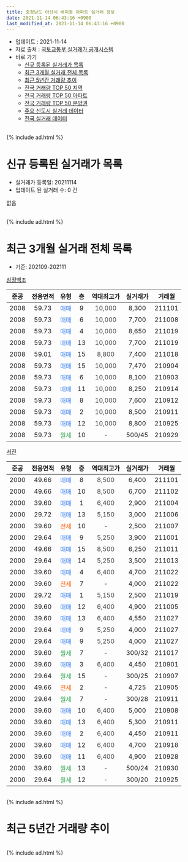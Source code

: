 ```yaml
---
title: 충청남도 아산시 배미동 아파트 실거래 정보
date: 2021-11-14 06:43:16 +0900
last_modified_at: 2021-11-14 06:43:16 +0900
---
```


* 업데이트 : 2021-11-14
* 자료 출처 : [국토교통부 실거래가 공개시스템](http://rt.molit.go.kr)
* 바로 가기
    * [신규 등록된 실거래가 목록](#신규-등록된-실거래가-목록)
    * [최근 3개월 실거래 전체 목록](#최근-3개월-실거래-전체-목록)
    * [최근 5년간 거래량 추이](#최근-5년간-거래량-추이)
    * [전국 거래량 TOP 50 지역](https://inasie.github.io/apt-trade-info/최근-3개월-전국에서-가장-거래가-많이-발생한-지역)
    * [전국 거래량 TOP 50 아파트](https://inasie.github.io/apt-trade-info/최근-3개월-전국에서-가장-거래가-많이-발생한-아파트)
    * [전국 거래량 TOP 50 분양권](https://inasie.github.io/apt-trade-info/최근-3개월-전국에서-가장-거래가-많이-발생한-분양권)
    * [주요 신도시 실거래 데이터](https://inasie.github.io/apt-trade-info/주요-신도시)
    * [전국 실거래 데이터](https://inasie.github.io/apt-trade-info/전국)
<br>
{% include ad.html %}
<br>

# 신규 등록된 실거래가 목록
* 실거래가 등록일: 20211114
* 업데이트 된 실거래 수: 0 건

없음

<br>
{% include ad.html %}
<br>

# 최근 3개월 실거래 전체 목록
* 기준: 202109-202111


[삼정백조](https://search.naver.com/search.naver?query=%EC%B6%A9%EC%B2%AD%EB%82%A8%EB%8F%84+%EC%95%84%EC%82%B0%EC%8B%9C+%EB%B0%B0%EB%AF%B8%EB%8F%99+%EC%82%BC%EC%A0%95%EB%B0%B1%EC%A1%B0)

|준공|전용면적|유형|층|역대최고가|실거래가|거래월|
|:---:|:---:|:---:|:---:|:---:|:---:|:---:|
|2008|59.73|<span style="color:#4285f3">매매</span>|9|<span style="color:#444444">10,000</span>|8,300|211101|
|2008|59.73|<span style="color:#4285f3">매매</span>|6|<span style="color:#444444">10,000</span>|7,700|211008|
|2008|59.73|<span style="color:#4285f3">매매</span>|4|<span style="color:#444444">10,000</span>|8,650|211019|
|2008|59.73|<span style="color:#4285f3">매매</span>|13|<span style="color:#444444">10,000</span>|7,700|211019|
|2008|59.01|<span style="color:#4285f3">매매</span>|15|<span style="color:#444444">8,800</span>|7,400|211018|
|2008|59.73|<span style="color:#4285f3">매매</span>|15|<span style="color:#444444">10,000</span>|7,470|210904|
|2008|59.73|<span style="color:#4285f3">매매</span>|6|<span style="color:#444444">10,000</span>|8,100|210903|
|2008|59.73|<span style="color:#4285f3">매매</span>|11|<span style="color:#444444">10,000</span>|8,250|210914|
|2008|59.73|<span style="color:#4285f3">매매</span>|8|<span style="color:#444444">10,000</span>|7,600|210912|
|2008|59.73|<span style="color:#4285f3">매매</span>|2|<span style="color:#444444">10,000</span>|8,500|210911|
|2008|59.73|<span style="color:#4285f3">매매</span>|12|<span style="color:#444444">10,000</span>|8,800|210925|
|2008|59.73|<span style="color:#34a853">월세</span>|10|<span style="color:#444444">-</span>|500/45|210929|

[서진](https://search.naver.com/search.naver?query=%EC%B6%A9%EC%B2%AD%EB%82%A8%EB%8F%84+%EC%95%84%EC%82%B0%EC%8B%9C+%EB%B0%B0%EB%AF%B8%EB%8F%99+%EC%84%9C%EC%A7%84)

|준공|전용면적|유형|층|역대최고가|실거래가|거래월|
|:---:|:---:|:---:|:---:|:---:|:---:|:---:|
|2000|49.66|<span style="color:#4285f3">매매</span>|8|<span style="color:#444444">8,500</span>|6,400|211101|
|2000|49.66|<span style="color:#4285f3">매매</span>|10|<span style="color:#444444">8,500</span>|6,700|211102|
|2000|39.60|<span style="color:#4285f3">매매</span>|1|<span style="color:#444444">6,400</span>|2,900|211004|
|2000|29.72|<span style="color:#4285f3">매매</span>|13|<span style="color:#444444">5,150</span>|3,000|211006|
|2000|39.60|<span style="color:#ff5a00">전세</span>|10|<span style="color:#444444">-</span>|2,500|211007|
|2000|29.64|<span style="color:#4285f3">매매</span>|9|<span style="color:#444444">5,250</span>|3,900|211001|
|2000|49.66|<span style="color:#4285f3">매매</span>|15|<span style="color:#444444">8,500</span>|6,250|211011|
|2000|29.64|<span style="color:#4285f3">매매</span>|14|<span style="color:#444444">5,250</span>|3,500|211013|
|2000|39.60|<span style="color:#4285f3">매매</span>|4|<span style="color:#444444">6,400</span>|4,700|211022|
|2000|39.60|<span style="color:#ff5a00">전세</span>|7|<span style="color:#444444">-</span>|4,000|211022|
|2000|29.72|<span style="color:#4285f3">매매</span>|1|<span style="color:#444444">5,150</span>|2,500|211019|
|2000|39.60|<span style="color:#4285f3">매매</span>|12|<span style="color:#444444">6,400</span>|4,900|211005|
|2000|39.60|<span style="color:#4285f3">매매</span>|13|<span style="color:#444444">6,400</span>|4,550|211027|
|2000|29.64|<span style="color:#4285f3">매매</span>|9|<span style="color:#444444">5,250</span>|4,000|211027|
|2000|29.64|<span style="color:#4285f3">매매</span>|9|<span style="color:#444444">5,250</span>|4,000|211027|
|2000|39.60|<span style="color:#34a853">월세</span>|7|<span style="color:#444444">-</span>|300/32|211017|
|2000|39.60|<span style="color:#4285f3">매매</span>|3|<span style="color:#444444">6,400</span>|4,450|210901|
|2000|29.64|<span style="color:#34a853">월세</span>|15|<span style="color:#444444">-</span>|300/25|210907|
|2000|49.66|<span style="color:#ff5a00">전세</span>|2|<span style="color:#444444">-</span>|4,725|210905|
|2000|29.64|<span style="color:#34a853">월세</span>|7|<span style="color:#444444">-</span>|300/28|210911|
|2000|39.60|<span style="color:#4285f3">매매</span>|10|<span style="color:#444444">6,400</span>|5,000|210908|
|2000|39.60|<span style="color:#4285f3">매매</span>|13|<span style="color:#444444">6,400</span>|5,300|210911|
|2000|39.60|<span style="color:#4285f3">매매</span>|2|<span style="color:#444444">6,400</span>|4,450|210911|
|2000|39.60|<span style="color:#4285f3">매매</span>|12|<span style="color:#444444">6,400</span>|4,700|210918|
|2000|39.60|<span style="color:#4285f3">매매</span>|11|<span style="color:#444444">6,400</span>|4,900|210928|
|2000|39.60|<span style="color:#34a853">월세</span>|13|<span style="color:#444444">-</span>|500/24|210930|
|2000|29.64|<span style="color:#34a853">월세</span>|12|<span style="color:#444444">-</span>|300/20|210925|


<br>
{% include ad.html %}
<br>

# 최근 5년간 거래량 추이


<div style="width:100%;">
    <canvas id="deal_progress" height="200"></canvas>
</div>

<script>
new Chart(document.getElementById("deal_progress"), {
    type: 'line',
    data: {
        labels: ['201611','201612','201701','201702','201703','201704','201705','201706','201707','201708','201709','201710','201711','201712','201801','201802','201803','201804','201805','201806','201807','201808','201809','201810','201811','201812','201901','201902','201903','201904','201905','201906','201907','201908','201909','201910','201911','201912','202001','202002','202003','202004','202005','202006','202007','202008','202009','202010','202011','202012','202101','202102','202103','202104','202105','202106','202107','202108','202109','202110','202111'],
        datasets: [{
            label: '매매',
            pointRadius: 1,
            data: [14, 10, 7, 11, 6, 6, 17, 15, 12, 5, 6, 6, 5, 10, 14, 8, 14, 8, 14, 4, 4, 7, 5, 5, 3, 3, 4, 8, 4, 8, 11, 9, 7, 6, 3, 6, 2, 7, 3, 7, 12, 6, 12, 17, 7, 8, 6, 6, 9, 10, 13, 24, 18, 27, 49, 35, 25, 27, 12, 15, 3],
            borderColor: "rgba(255, 201, 14, 1)",
            backgroundColor: "rgba(255, 201, 14, 0.5)",
            fill: false,
            lineTension: 0
        },{
            label: '전월세',
            pointRadius: 1,
            data: [9, 8, 8, 12, 11, 9, 11, 3, 6, 12, 13, 11, 8, 7, 5, 10, 9, 5, 8, 11, 10, 9, 5, 5, 4, 3, 9, 14, 11, 5, 5, 6, 3, 2, 6, 5, 11, 5, 4, 6, 8, 3, 5, 8, 10, 6, 6, 2, 2, 2, 5, 5, 5, 12, 14, 5, 5, 9, 6, 3, 0],
            borderColor: "rgba(0, 141, 185, 1)",
            backgroundColor: "rgba(0, 141, 185, 0.5)",
            fill: false,
            lineTension: 0
        }
        ]
    },
    options: {
        responsive: true,
        title: {
            display: false
        },
        tooltips: {
            mode: 'index',
            intersect: false
        },
        hover: {
            mode: 'nearest',
            intersect: true
        },
        scales: {
            xAxes: [{
                display: true,
                scaleLabel: {
                    display: true,
                    labelString: '년/월'
                }
            }],
            yAxes: [{
                display: true,
                ticks: {
                    suggestedMin: 0,
                },
                scaleLabel: {
                    display: true,
                    labelString: '실거래 수'
                }
            }]
        }
    }
});

</script>


<br>
{% include ad.html %}
<br>

